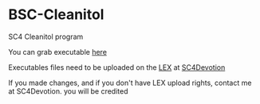 BSC-Cleanitol
=============

SC4 Cleanitol program 

You can grab executable [here](http://sc4devotion.com/csxlex/lex_filedesc.php?lotGET=97)

Executables files need to be uploaded on the [LEX](http://sc4devotion.com/csxlex/) at [SC4Devotion](http://www.sc4devotion.com)

If you made changes, and if you don't have LEX upload rights, contact me at SC4Devotion. you will be credited
